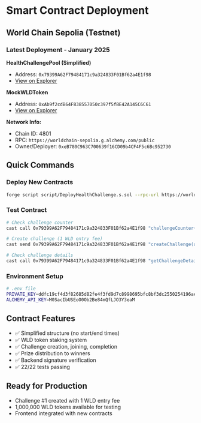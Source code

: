 # Smart Contract Deployment

## World Chain Sepolia (Testnet)

### Latest Deployment - January 2025

**HealthChallengePool (Simplified)**

- Address: `0x79399A62F79484171c9a324833F01Bf62a4E1f98`
- [View on Explorer](https://worldchain-sepolia.explorer.alchemy.com/address/0x79399A62F79484171c9a324833F01Bf62a4E1f98)

**MockWLDToken**

- Address: `0xAb9f2cdB64F838557050c397f5fBE42A145C6C61`
- [View on Explorer](https://worldchain-sepolia.explorer.alchemy.com/address/0xAb9f2cdB64F838557050c397f5fBE42A145C6C61)

**Network Info:**

- Chain ID: 4801
- RPC: `https://worldchain-sepolia.g.alchemy.com/public`
- Owner/Deployer: `0xeB780C963C700639f16CD09b4CF4F5c6Bc952730`

## Quick Commands

### Deploy New Contracts

```bash
forge script script/DeployHealthChallenge.s.sol --rpc-url https://worldchain-sepolia.g.alchemy.com/public --broadcast
```

### Test Contract

```bash
# Check challenge counter
cast call 0x79399A62F79484171c9a324833F01Bf62a4E1f98 "challengeCounter()" --rpc-url https://worldchain-sepolia.g.alchemy.com/public

# Create challenge (1 WLD entry fee)
cast send 0x79399A62F79484171c9a324833F01Bf62a4E1f98 "createChallenge(uint256)" 1000000000000000000 --private-key $PRIVATE_KEY --rpc-url https://worldchain-sepolia.g.alchemy.com/public

# Check challenge details
cast call 0x79399A62F79484171c9a324833F01Bf62a4E1f98 "getChallengeDetails(uint256)" 1 --rpc-url https://worldchain-sepolia.g.alchemy.com/public
```

### Environment Setup

```bash
# .env file
PRIVATE_KEY=ddfc19cf4d3f82685d82fe4f3fd9d7c8998695bfc8bf3dc2550254196aeddddc
ALCHEMY_API_KEY=M0SacIbUSEoO0Ob2Be84mQfLJO3Y3eaM
```

## Contract Features

- ✅ Simplified structure (no start/end times)
- ✅ WLD token staking system
- ✅ Challenge creation, joining, completion
- ✅ Prize distribution to winners
- ✅ Backend signature verification
- ✅ 22/22 tests passing

## Ready for Production

- Challenge #1 created with 1 WLD entry fee
- 1,000,000 WLD tokens available for testing
- Frontend integrated with new contracts
